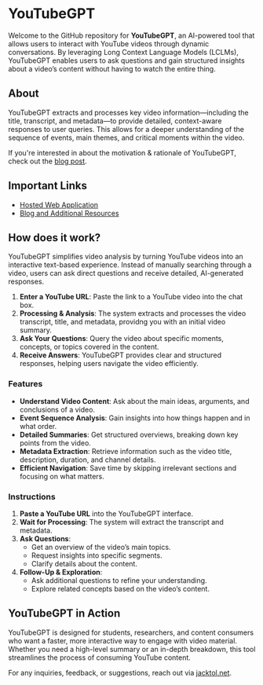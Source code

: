 # YouTubeGPT

Welcome to the GitHub repository for **YouTubeGPT**, an AI-powered tool that allows users to interact with YouTube videos through dynamic conversations. By leveraging Long Context Language Models (LCLMs), YouTubeGPT enables users to ask questions and gain structured insights about a video’s content without having to watch the entire thing.

## About

YouTubeGPT extracts and processes key video information—including the title, transcript, and metadata—to provide detailed, context-aware responses to user queries. This allows for a deeper understanding of the sequence of events, main themes, and critical moments within the video. 

If you're interested in about the motivation & rationale of YouTubeGPT, check out the [blog post](https://jacktol.net/posts/introducing_youtubegpt/).

## Important Links

- [Hosted Web Application](https://youtubegpt.net/)
- [Blog and Additional Resources](https://jacktol.net/posts/introducing_youtubegpt/)

## How does it work?

YouTubeGPT simplifies video analysis by turning YouTube videos into an interactive text-based experience. Instead of manually searching through a video, users can ask direct questions and receive detailed, AI-generated responses.

1. **Enter a YouTube URL**: Paste the link to a YouTube video into the chat box.
2. **Processing & Analysis**: The system extracts and processes the video transcript, title, and metadata, providng you with an initial video summary.
3. **Ask Your Questions**: Query the video about specific moments, concepts, or topics covered in the content.
4. **Receive Answers**: YouTubeGPT provides clear and structured responses, helping users navigate the video efficiently.

### Features

- **Understand Video Content**: Ask about the main ideas, arguments, and conclusions of a video.
- **Event Sequence Analysis**: Gain insights into how things happen and in what order.
- **Detailed Summaries**: Get structured overviews, breaking down key points from the video.
- **Metadata Extraction**: Retrieve information such as the video title, description, duration, and channel details.
- **Efficient Navigation**: Save time by skipping irrelevant sections and focusing on what matters.

### Instructions

1. **Paste a YouTube URL** into the YouTubeGPT interface.
2. **Wait for Processing**: The system will extract the transcript and metadata.
3. **Ask Questions**:
   - Get an overview of the video’s main topics.
   - Request insights into specific segments.
   - Clarify details about the content.
4. **Follow-Up & Exploration**:
   - Ask additional questions to refine your understanding.
   - Explore related concepts based on the video’s content.

## YouTubeGPT in Action

YouTubeGPT is designed for students, researchers, and content consumers who want a faster, more interactive way to engage with video material. Whether you need a high-level summary or an in-depth breakdown, this tool streamlines the process of consuming YouTube content.

For any inquiries, feedback, or suggestions, reach out via [jacktol.net](https://jacktol.net/).
